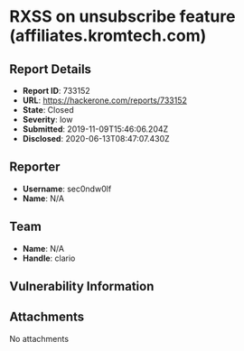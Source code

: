# RXSS on unsubscribe feature (affiliates.kromtech.com)

## Report Details
- **Report ID**: 733152
- **URL**: https://hackerone.com/reports/733152
- **State**: Closed
- **Severity**: low
- **Submitted**: 2019-11-09T15:46:06.204Z
- **Disclosed**: 2020-06-13T08:47:07.430Z

## Reporter
- **Username**: sec0ndw0lf
- **Name**: N/A

## Team
- **Name**: N/A
- **Handle**: clario

## Vulnerability Information


## Attachments
No attachments
